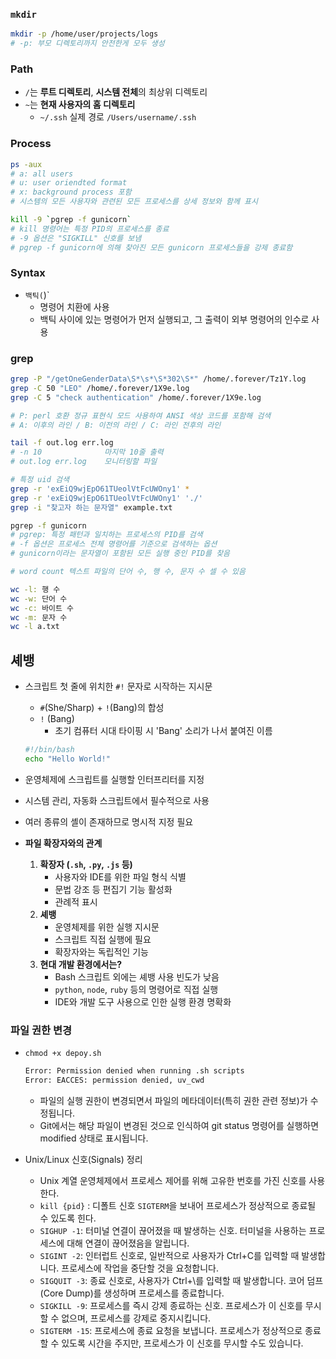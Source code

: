 
### `mkdir`

```bash
mkdir -p /home/user/projects/logs
# -p: 부모 디렉토리까지 안전한게 모두 생성
```

### Path

- `/`는 **루트 디렉토리**, **시스템 전체**의 최상위 디렉토리
- `~`는 **현재 사용자의 홈 디렉토리**
    - `~/.ssh` 실제 경로 `/Users/username/.ssh`

### Process

```bash
ps -aux
# a: all users
# u: user oriendted format
# x: background process 포함
# 시스템의 모든 사용자와 관련된 모든 프로세스를 상세 정보와 함께 표시
```

```bash
kill -9 `pgrep -f gunicorn`
# kill 명령어는 특정 PID의 프로세스를 종료
# -9 옵션은 "SIGKILL" 신호를 보냄
# pgrep -f gunicorn에 의해 찾아진 모든 gunicorn 프로세스들을 강제 종료함
```

### Syntax

- `백틱(`)`
    - 명령어 치환에 사용
    - 백틱 사이에 있는 명령어가 먼저 실행되고, 그 출력이 외부 명령어의 인수로 사용

### grep

```bash
grep -P "/getOneGenderData\S*\s*\S*302\S*" /home/.forever/Tz1Y.log
grep -C 50 "LEO" /home/.forever/1X9e.log
grep -C 5 "check authentication" /home/.forever/1X9e.log

# P: perl 호환 정규 표현식 모드 사용하여 ANSI 색상 코드를 포함해 검색
# A: 이후의 라인 / B: 이전의 라인 / C: 라인 전후의 라인
```

```bash
tail -f out.log err.log
# -n 10              마지막 10줄 출력
# out.log err.log    모니터링할 파일

# 특정 uid 검색
grep -r 'exEiQ9wjEpO61TUeolVtFcUWOny1' *
grep -r 'exEiQ9wjEpO61TUeolVtFcUWOny1' './'
grep -i "찾고자 하는 문자열" example.txt
```

```bash
pgrep -f gunicorn
# pgrep: 특정 패턴과 일치하는 프로세스의 PID를 검색
# -f 옵션은 프로세스 전체 명령어를 기준으로 검색하는 옵션
# gunicorn이라는 문자열이 포함된 모든 실행 중인 PID를 찾음
```

```bash
# word count 텍스트 파일의 단어 수, 행 수, 문자 수 셀 수 있음

wc -l: 행 수
wc -w: 단어 수
wc -c: 바이트 수
wc -m: 문자 수
wc -l a.txt
```

## 셰뱅

- 스크립트 첫 줄에 위치한 `#!` 문자로 시작하는 지시문
    - `#`(She/Sharp) + `!`(Bang)의 합성
    - `!` (Bang)
        - 초기 컴퓨터 시대 타이핑 시 'Bang' 소리가 나서 붙여진 이름
    
    ```bash
    #!/bin/bash
    echo "Hello World!"
    ```
    
- 운영체제에 스크립트를 실행할 인터프리터를 지정
- 시스템 관리, 자동화 스크립트에서 필수적으로 사용
- 여러 종류의 셸이 존재하므로 명시적 지정 필요
- **파일 확장자와의 관계**
    1. **확장자 (`.sh`, `.py`, `.js` 등)**
        - 사용자와 IDE를 위한 파일 형식 식별
        - 문법 강조 등 편집기 기능 활성화
        - 관례적 표시
    2. **셰뱅**
        - 운영체제를 위한 실행 지시문
        - 스크립트 직접 실행에 필요
        - 확장자와는 독립적인 기능
    3. **현대 개발 환경에서는?**
        - Bash 스크립트 외에는 셰뱅 사용 빈도가 낮음
        - `python`, `node`, `ruby` 등의 명령어로 직접 실행
        - IDE와 개발 도구 사용으로 인한 실행 환경 명확화

### 파일 권한 변경

- `chmod +x depoy.sh`
    
    ```bash
    Error: Permission denied when running .sh scripts
    Error: EACCES: permission denied, uv_cwd
    ```
    
    - 파일의 실행 권한이 변경되면서 파일의 메타데이터(특히 권한 관련 정보)가 수정됩니다.
    - Git에서는 해당 파일이 변경된 것으로 인식하여 git status 명령어를 실행하면 modified 상태로 표시됩니다.
- Unix/Linux 신호(Signals) 정리
    - Unix 계열 운영체제에서 프로세스 제어를 위해 고유한 번호를 가진 신호를 사용한다.
    - `kill {pid}` : 디폴트 신호 `SIGTERM`을 보내어 프로세스가 정상적으로 종료될 수 있도록 힌다.
    - `SIGHUP -1`: 터미널 연결이 끊어졌을 때 발생하는 신호. 터미널을 사용하는 프로세스에 대해 연결이 끊어졌음을 알립니다.
    - `SIGINT -2`: 인터럽트 신호로, 일반적으로 사용자가 Ctrl+C를 입력할 때 발생합니다. 프로세스에 작업을 중단할 것을 요청합니다.
    - `SIGQUIT -3`: 종료 신호로, 사용자가 Ctrl+\를 입력할 때 발생합니다. 코어 덤프(Core Dump)를 생성하며 프로세스를 종료합니다.
    - `SIGKILL -9`: 프로세스를 즉시 강제 종료하는 신호. 프로세스가 이 신호를 무시할 수 없으며, 프로세스를 강제로 중지시킵니다.
    - `SIGTERM -15`: 프로세스에 종료 요청을 보냅니다. 프로세스가 정상적으로 종료할 수 있도록 시간을 주지만, 프로세스가 이 신호를 무시할 수도 있습니다.